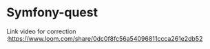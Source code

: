 # Symfony-quest

Link video for correction :https://www.loom.com/share/0dc0f8fc56a54096811ccca261e2db52
